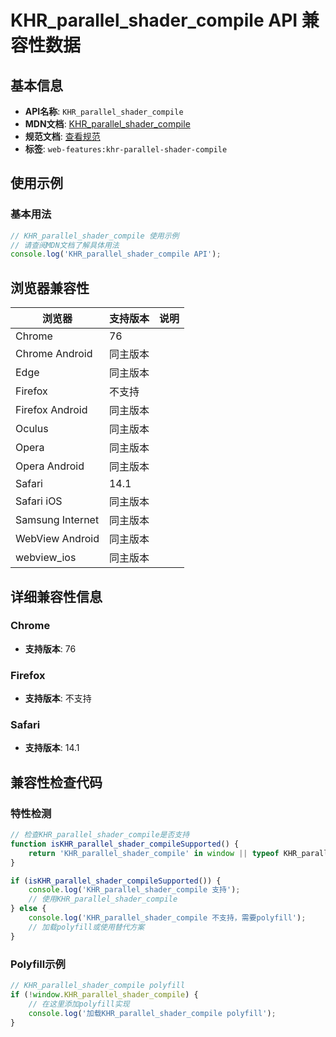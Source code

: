 # KHR_parallel_shader_compile API 兼容性数据

## 基本信息

- **API名称**: `KHR_parallel_shader_compile`
- **MDN文档**: [KHR_parallel_shader_compile](https://developer.mozilla.org/docs/Web/API/KHR_parallel_shader_compile)
- **规范文档**: [查看规范](https://registry.khronos.org/webgl/extensions/KHR_parallel_shader_compile/)
- **标签**: `web-features:khr-parallel-shader-compile`

## 使用示例

### 基本用法

```javascript
// KHR_parallel_shader_compile 使用示例
// 请查阅MDN文档了解具体用法
console.log('KHR_parallel_shader_compile API');
```

## 浏览器兼容性

| 浏览器 | 支持版本 | 说明 |
|--------|----------|------|
| Chrome | 76 |  |
| Chrome Android | 同主版本 |  |
| Edge | 同主版本 |  |
| Firefox | 不支持 |  |
| Firefox Android | 同主版本 |  |
| Oculus | 同主版本 |  |
| Opera | 同主版本 |  |
| Opera Android | 同主版本 |  |
| Safari | 14.1 |  |
| Safari iOS | 同主版本 |  |
| Samsung Internet | 同主版本 |  |
| WebView Android | 同主版本 |  |
| webview_ios | 同主版本 |  |

## 详细兼容性信息

### Chrome

- **支持版本**: 76

### Firefox

- **支持版本**: 不支持

### Safari

- **支持版本**: 14.1

## 兼容性检查代码

### 特性检测

```javascript
// 检查KHR_parallel_shader_compile是否支持
function isKHR_parallel_shader_compileSupported() {
    return 'KHR_parallel_shader_compile' in window || typeof KHR_parallel_shader_compile !== 'undefined';
}

if (isKHR_parallel_shader_compileSupported()) {
    console.log('KHR_parallel_shader_compile 支持');
    // 使用KHR_parallel_shader_compile
} else {
    console.log('KHR_parallel_shader_compile 不支持，需要polyfill');
    // 加载polyfill或使用替代方案
}
```

### Polyfill示例

```javascript
// KHR_parallel_shader_compile polyfill
if (!window.KHR_parallel_shader_compile) {
    // 在这里添加polyfill实现
    console.log('加载KHR_parallel_shader_compile polyfill');
}
```

